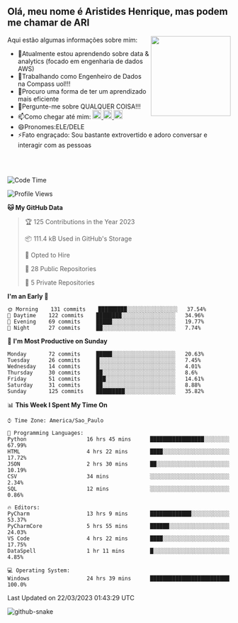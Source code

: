 ## Olá, meu nome é Aristides Henrique, mas podem me chamar de ARI

<div >
Aqui estão algumas informações sobre mim:<img align="right" height="180em" src="https://user-images.githubusercontent.com/97318481/177042589-45d62122-82a9-4a32-b3a7-87b322825b2f.png">
</div>

- 🌱Atualmente estou aprendendo sobre data & analytics (focado em engenharia de dados AWS)
- 👯Trabalhando como Engenheiro de Dados na Compass uol!!!
- 🤔Procuro uma forma de ter um aprendizado mais eficiente
- 💬Pergunte-me sobre QUALQUER COISA!!!
- 📫Como chegar até mim:
  <a href="https://www.instagram.com/aryhenry/" target="_blank">
  <img src="https://img.shields.io/badge/-Instagram-%23E4405F?style=for-the-badge&logo=instagram&logoColor=black" height="20px">
  </a>
  <a href="https://www.linkedin.com/in/aristides-henrique/" target="_blank">
  <img src="https://img.shields.io/badge/-LinkedIn-%230077B5?style=for-the-badge&logo=linkedin&logoColor=black" height="20px">
  </a> 
  <a href="mailto:arihenriqueuna@gmail.com">
  <img src="https://img.shields.io/badge/-Gmail-%23333?style=for-the-badge&logo=gmail&logoColor=white" height="20px">
  </a>
- 😄Pronomes:ELE/DELE
- ⚡Fato engraçado: Sou bastante extrovertido e adoro conversar e interagir com as pessoas
<br/>
<br/>


<!--START_SECTION:waka-->
![Code Time](http://img.shields.io/badge/Code%20Time-500%20hrs%2012%20mins-blue)

![Profile Views](http://img.shields.io/badge/Profile%20Views-508-blue)

**🐱 My GitHub Data** 

> 🏆 125 Contributions in the Year 2023
 > 
> 📦 111.4 kB Used in GitHub's Storage 
 > 
> 💼 Opted to Hire
 > 
> 📜 28 Public Repositories 
 > 
> 🔑 5 Private Repositories  
 > 
**I'm an Early 🐤** 

```text
🌞 Morning    131 commits    █████████░░░░░░░░░░░░░░░░   37.54% 
🌇 Daytime    122 commits    ████████░░░░░░░░░░░░░░░░░   34.96% 
🌃 Evening    69 commits     █████░░░░░░░░░░░░░░░░░░░░   19.77% 
🌙 Night      27 commits     ██░░░░░░░░░░░░░░░░░░░░░░░   7.74%

```
📅 **I'm Most Productive on Sunday** 

```text
Monday       72 commits     █████░░░░░░░░░░░░░░░░░░░░   20.63% 
Tuesday      26 commits     █░░░░░░░░░░░░░░░░░░░░░░░░   7.45% 
Wednesday    14 commits     █░░░░░░░░░░░░░░░░░░░░░░░░   4.01% 
Thursday     30 commits     ██░░░░░░░░░░░░░░░░░░░░░░░   8.6% 
Friday       51 commits     ███░░░░░░░░░░░░░░░░░░░░░░   14.61% 
Saturday     31 commits     ██░░░░░░░░░░░░░░░░░░░░░░░   8.88% 
Sunday       125 commits    █████████░░░░░░░░░░░░░░░░   35.82%

```


📊 **This Week I Spent My Time On** 

```text
⌚︎ Time Zone: America/Sao_Paulo

💬 Programming Languages: 
Python                   16 hrs 45 mins      █████████████████░░░░░░░░   67.99% 
HTML                     4 hrs 22 mins       ████░░░░░░░░░░░░░░░░░░░░░   17.72% 
JSON                     2 hrs 30 mins       ██░░░░░░░░░░░░░░░░░░░░░░░   10.19% 
CSV                      34 mins             ░░░░░░░░░░░░░░░░░░░░░░░░░   2.34% 
SQL                      12 mins             ░░░░░░░░░░░░░░░░░░░░░░░░░   0.86%

🔥 Editors: 
PyCharm                  13 hrs 9 mins       █████████████░░░░░░░░░░░░   53.37% 
PyCharmCore              5 hrs 55 mins       ██████░░░░░░░░░░░░░░░░░░░   24.03% 
VS Code                  4 hrs 22 mins       ████░░░░░░░░░░░░░░░░░░░░░   17.75% 
DataSpell                1 hr 11 mins        █░░░░░░░░░░░░░░░░░░░░░░░░   4.85%

💻 Operating System: 
Windows                  24 hrs 39 mins      █████████████████████████   100.0%

```


 Last Updated on 22/03/2023 01:43:29 UTC
<!--END_SECTION:waka-->

<img alt="github-snake" src="https://github.com/AriHenrique/AriHenrique/blob/output/github-contribution-grid-snake-dark.svg" />

